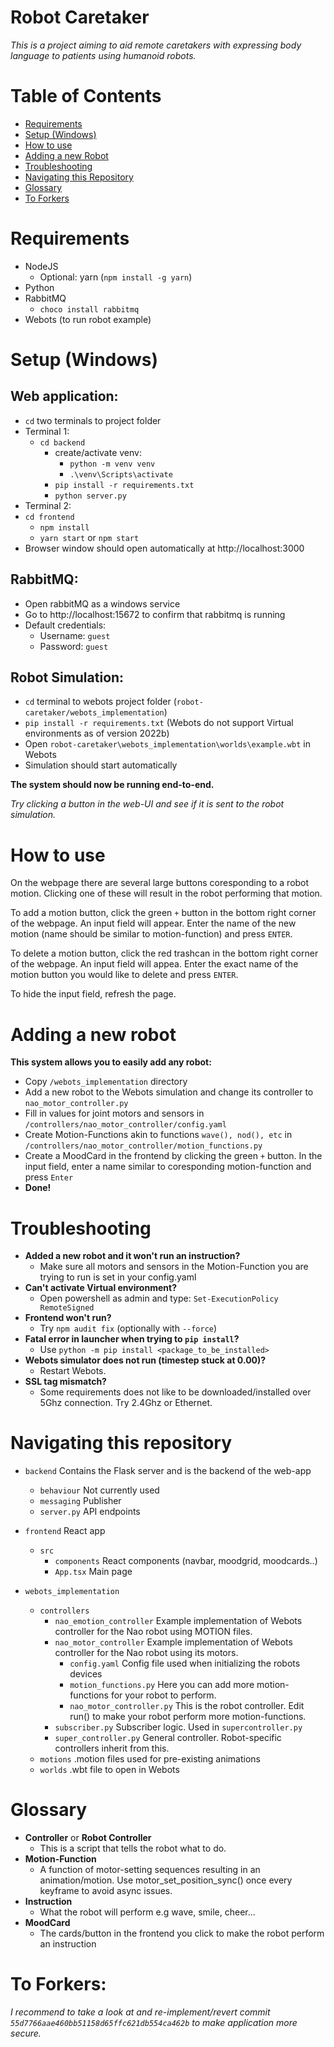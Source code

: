 # **Robot Caretaker**
*This is a project aiming to aid remote caretakers with expressing body language to patients using humanoid robots.*

# Table of Contents
- [Requirements](#requirements)
- [Setup (Windows)](#setup-windows)
- [How to use](#how-to-use)
- [Adding a new Robot](#adding-a-new-robot)
- [Troubleshooting](#troubleshooting)
- [Navigating this Repository](#navigating-this-repository)
- [Glossary](#glossary)
- [To Forkers](#to-forkers)

# Requirements
- NodeJS
    - Optional: yarn (`npm install -g yarn`) 
- Python
- RabbitMQ
    - `choco install rabbitmq`
- Webots (to run robot example)

# Setup (Windows)
## Web application:
- `cd` two terminals to project folder
- Terminal 1:
    - `cd backend`
        - create/activate venv:
            - `python -m venv venv`
            - `.\venv\Scripts\activate`
        - `pip install -r requirements.txt`
        - `python server.py`
- Terminal 2:
- `cd frontend`
    - `npm install`
    - `yarn start` or `npm start`
- Browser window should open automatically at http://localhost:3000

## RabbitMQ:
- Open rabbitMQ as a windows service
- Go to http://localhost:15672 to confirm that rabbitmq is running
- Default credentials:
    - Username: `guest`
    - Password: `guest`

## Robot Simulation:
- `cd` terminal to webots project folder (`robot-caretaker/webots_implementation`)
- `pip install -r requirements.txt` (Webots do not support Virtual environments as of version 2022b)
- Open `robot-caretaker\webots_implementation\worlds\example.wbt` in Webots
- Simulation should start automatically

**The system should now be running end-to-end.**

*Try clicking a button in the web-UI and see if it is sent to the robot simulation.*

# How to use
On the webpage there are several large buttons coresponding to a robot motion.
Clicking one of these will result in the robot performing that motion.

To add a motion button, click the green `+` button in the bottom right corner of the webpage.
An input field will appear. Enter the name of the new motion (name should be similar to motion-function) and press `ENTER`.

To delete a motion button, click the red trashcan in the bottom right corner of the webpage.
An input field will appea. Enter the exact name of the motion button you would like to delete and press `ENTER`.

To hide the input field, refresh the page. 

# Adding a new robot
**This system allows you to easily add any robot:**
* Copy `/webots_implementation` directory
* Add a new robot to the Webots simulation and change its controller to `nao_motor_controller.py`
* Fill in values for joint motors and sensors in `/controllers/nao_motor_controller/config.yaml`
* Create Motion-Functions akin to functions `wave(), nod(), etc` in `/controllers/nao_motor_controller/motion_functions.py`
* Create a MoodCard in the frontend by clicking the green `+` button. In the input field, enter a name similar to coresponding motion-function and press `Enter`
* **Done!**

# Troubleshooting
- **Added a new robot and it won't run an instruction?**
    - Make sure all motors and sensors in the Motion-Function you are trying to run is set in your config.yaml
- **Can't activate Virtual environment?**
    - Open powershell as admin and type: `Set-ExecutionPolicy RemoteSigned`
- **Frontend won't run?**
    - Try `npm audit fix` (optionally with `--force`)
- **Fatal error in launcher when trying to `pip install`?**
    - Use `python -m pip install <package_to_be_installed>`
- **Webots simulator does not run (timestep stuck at 0.00)?**
    - Restart Webots. 
- **SSL tag mismatch?**
    - Some requirements does not like to be downloaded/installed over 5Ghz connection. Try 2.4Ghz or Ethernet.

# Navigating this repository
- `backend` Contains the Flask server and is the backend of the web-app
    - `behaviour` Not currently used
    - `messaging` Publisher
    - `server.py` API endpoints

- `frontend` React app
    - `src`
        - `components` React components (navbar, moodgrid, moodcards..)
        - `App.tsx` Main page

- `webots_implementation`
    - `controllers` 
        - `nao_emotion_controller` Example implementation of Webots controller for the Nao robot using MOTION files.
        - `nao_motor_controller` Example implementation of Webots controller for the Nao robot using its motors.
            - `config.yaml` Config file used when initializing the robots devices
            - `motion_functions.py` Here you can add more motion-functions for your robot to perform.
            - `nao_motor_controller.py` This is the robot controller. Edit run() to make your robot perform more motion-functions.
        - `subscriber.py` Subscriber logic. Used in `supercontroller.py`
        - `super_controller.py` General controller. Robot-specific controllers inherit from this.
    - `motions` .motion files used for pre-existing animations
    - `worlds` .wbt file to open in Webots
    
# Glossary
- **Controller** or **Robot Controller**
    - This is a script that tells the robot what to do.
- **Motion-Function**
    - A function of motor-setting sequences resulting in an animation/motion. Use motor_set_position_sync() once every keyframe to avoid async issues.
- **Instruction**
    - What the robot will perform e.g wave, smile, cheer...
- **MoodCard**
    - The cards/button in the frontend you click to make the robot perform an instruction
    
# To Forkers:
*I recommend to take a look at and re-implement/revert commit `55d7766aae460bb51158d65ffc621db554ca462b` to make application more secure.*
